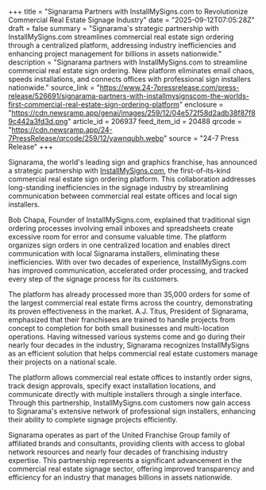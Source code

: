 +++
title = "Signarama Partners with InstallMySigns.com to Revolutionize Commercial Real Estate Signage Industry"
date = "2025-09-12T07:05:28Z"
draft = false
summary = "Signarama's strategic partnership with InstallMySigns.com streamlines commercial real estate sign ordering through a centralized platform, addressing industry inefficiencies and enhancing project management for billions in assets nationwide."
description = "Signarama partners with InstallMySigns.com to streamline commercial real estate sign ordering. New platform eliminates email chaos, speeds installations, and connects offices with professional sign installers nationwide."
source_link = "https://www.24-7pressrelease.com/press-release/526691/signarama-partners-with-installmysignscom-the-worlds-first-commercial-real-estate-sign-ordering-platform"
enclosure = "https://cdn.newsramp.app/genai/images/259/12/04e572f58d2adb38f87f89c442a3fd3d.png"
article_id = 206937
feed_item_id = 20488
qrcode = "https://cdn.newsramp.app/24-7PressRelease/qrcode/259/12/yawnqubh.webp"
source = "24-7 Press Release"
+++

<p>Signarama, the world's leading sign and graphics franchise, has announced a strategic partnership with <a href="https://www.installmysigns.com" rel="nofollow" target="_blank">InstallMySigns.com</a>, the first-of-its-kind commercial real estate sign ordering platform. This collaboration addresses long-standing inefficiencies in the signage industry by streamlining communication between commercial real estate offices and local sign installers.</p><p>Bob Chapa, Founder of InstallMySigns.com, explained that traditional sign ordering processes involving email inboxes and spreadsheets create excessive room for error and consume valuable time. The platform organizes sign orders in one centralized location and enables direct communication with local Signarama installers, eliminating these inefficiencies. With over two decades of experience, InstallMySigns.com has improved communication, accelerated order processing, and tracked every step of the signage process for its customers.</p><p>The platform has already processed more than 35,000 orders for some of the largest commercial real estate firms across the country, demonstrating its proven effectiveness in the market. A.J. Titus, President of Signarama, emphasized that their franchisees are trained to handle projects from concept to completion for both small businesses and multi-location operations. Having witnessed various systems come and go during their nearly four decades in the industry, Signarama recognizes InstallMySigns as an efficient solution that helps commercial real estate customers manage their projects on a national scale.</p><p>The platform allows commercial real estate offices to instantly order signs, track design approvals, specify exact installation locations, and communicate directly with multiple installers through a single interface. Through this partnership, InstallMySigns.com customers now gain access to Signarama's extensive network of professional sign installers, enhancing their ability to complete signage projects efficiently.</p><p>Signarama operates as part of the United Franchise Group family of affiliated brands and consultants, providing clients with access to global network resources and nearly four decades of franchising industry expertise. This partnership represents a significant advancement in the commercial real estate signage sector, offering improved transparency and efficiency for an industry that manages billions in assets nationwide.</p>